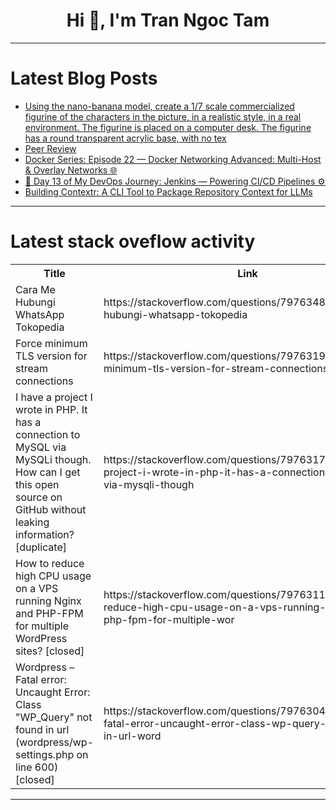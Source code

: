 <h1 align="center">Hi 👋, I'm Tran Ngoc Tam</h1>

---

# Latest Blog Posts 
<!-- BLOG-POST-LIST:START -->
- [Using the nano-banana model, create a 1/7 scale commercialized figurine of the characters in the picture, in a realistic style, in a real environment. The figurine is placed on a computer desk. The figurine has a round transparent acrylic base, with no tex](https://dev.to/om_prakashprajapat_0d92f/using-the-nano-banana-model-create-a-17-scale-commercialized-figurine-of-the-characters-in-the-2agp)
- [Peer Review](https://dev.to/tajudeen_abdulgafar_e0363/peer-review-651)
- [Docker Series: Episode 22 — Docker Networking Advanced: Multi-Host &amp; Overlay Networks 🌐](https://dev.to/yash_sonawane25/docker-series-episode-22-docker-networking-advanced-multi-host-overlay-networks-4jg3)
- [🚀 Day 13 of My DevOps Journey: Jenkins — Powering CI/CD Pipelines ⚙️](https://dev.to/dankbhardwaj/day-13-of-my-devops-journey-jenkins-powering-cicd-pipelines-1icc)
- [Building Contextr: A CLI Tool to Package Repository Context for LLMs](https://dev.to/dharam_ghevariya_0d946c37/building-contextr-a-cli-tool-to-package-repository-context-for-llms-j9g)
<!-- BLOG-POST-LIST:END -->

---

# Latest stack oveflow activity
<table>
  <tr><th>Title</th><th>Link</th></tr>
  <!-- STACKOVERFLOW:START --><tr><td>Cara Me Hubungi WhatsApp Tokopedia</td><td>https://stackoverflow.com/questions/79763484/cara-me-hubungi-whatsapp-tokopedia</td></tr><tr><td>Force minimum TLS version for stream connections</td><td>https://stackoverflow.com/questions/79763199/force-minimum-tls-version-for-stream-connections</td></tr><tr><td>I have a project I wrote in PHP. It has a connection to MySQL via MySQLi though. How can I get this open source on GitHub without leaking information? [duplicate]</td><td>https://stackoverflow.com/questions/79763178/i-have-a-project-i-wrote-in-php-it-has-a-connection-to-mysql-via-mysqli-though</td></tr><tr><td>How to reduce high CPU usage on a VPS running Nginx and PHP-FPM for multiple WordPress sites? [closed]</td><td>https://stackoverflow.com/questions/79763117/how-to-reduce-high-cpu-usage-on-a-vps-running-nginx-and-php-fpm-for-multiple-wor</td></tr><tr><td>Wordpress – Fatal error: Uncaught Error: Class &quot;WP_Query&quot; not found in url &lpar;wordpress/wp-settings.php on line 600&rpar; [closed]</td><td>https://stackoverflow.com/questions/79763046/wordpress-fatal-error-uncaught-error-class-wp-query-not-found-in-url-word</td></tr><!-- STACKOVERFLOW:END -->
</table>

---


